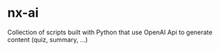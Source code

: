 # nx-ai
Collection of scripts built with Python that use OpenAI Api to generate content (quiz, summary, ...)

